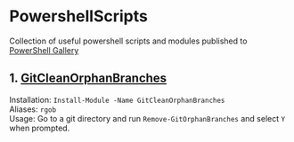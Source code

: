 # PowershellScripts

Collection of useful powershell scripts and modules published to [PowerShell Gallery](https://www.powershellgallery.com/)

## 1. [GitCleanOrphanBranches](https://www.powershellgallery.com/packages/GitCleanOrphanBranches/)  
   Installation: `Install-Module -Name GitCleanOrphanBranches`  
   Aliases:  `rgob`  
   Usage: Go to a git directory and run `Remove-GitOrphanBranches` and select `Y` when prompted.
